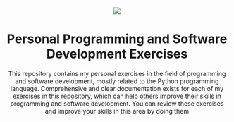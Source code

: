 <div align="center">
  <img src="https://upload.wikimedia.org/wikipedia/commons/thumb/f/f8/Python_logo_and_wordmark.svg/1280px-Python_logo_and_wordmark.svg.png"><br>
  <h1>Personal Programming and Software Development Exercises</h1>
</div>
<p align="center">This repository contains my personal exercises in the field of programming and software development, mostly related to the Python programming language. Comprehensive and clear documentation exists for each of my exercises in this repository, which can help others improve their skills in programming and software development. You can review these exercises and improve your skills in this area by doing them</p>
